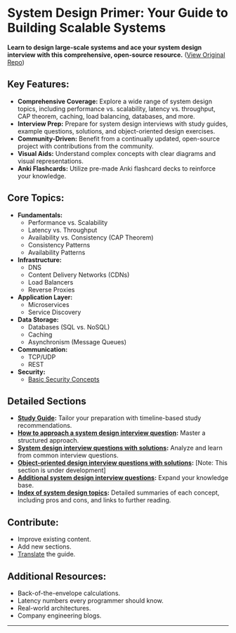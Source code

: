 # System Design Primer: Your Guide to Building Scalable Systems

**Learn to design large-scale systems and ace your system design interview with this comprehensive, open-source resource.**  ([View Original Repo](https://github.com/donnemartin/system-design-primer))

## Key Features:

*   **Comprehensive Coverage:**  Explore a wide range of system design topics, including performance vs. scalability, latency vs. throughput, CAP theorem, caching, load balancing, databases, and more.
*   **Interview Prep:**  Prepare for system design interviews with study guides, example questions, solutions, and object-oriented design exercises.
*   **Community-Driven:**  Benefit from a continually updated, open-source project with contributions from the community.
*   **Visual Aids:**  Understand complex concepts with clear diagrams and visual representations.
*   **Anki Flashcards:** Utilize pre-made Anki flashcard decks to reinforce your knowledge.

## Core Topics:

*   **Fundamentals:**
    *   Performance vs. Scalability
    *   Latency vs. Throughput
    *   Availability vs. Consistency (CAP Theorem)
    *   Consistency Patterns
    *   Availability Patterns
*   **Infrastructure:**
    *   DNS
    *   Content Delivery Networks (CDNs)
    *   Load Balancers
    *   Reverse Proxies
*   **Application Layer:**
    *   Microservices
    *   Service Discovery
*   **Data Storage:**
    *   Databases (SQL vs. NoSQL)
    *   Caching
    *   Asynchronism (Message Queues)
*   **Communication:**
    *   TCP/UDP
    *   REST
*   **Security:**
    *   [Basic Security Concepts](https://github.com/donnemartin/system-design-primer#security)

## Detailed Sections

*   **[Study Guide](#study-guide):** Tailor your preparation with timeline-based study recommendations.
*   **[How to approach a system design interview question](#how-to-approach-a-system-design-interview-question):** Master a structured approach.
*   **[System design interview questions with solutions](#system-design-interview-questions-with-solutions):** Analyze and learn from common interview questions.
*   **[Object-oriented design interview questions with solutions](#object-oriented-design-interview-questions-with-solutions):**  [Note: This section is under development]
*   **[Additional system design interview questions](#additional-system-design-interview-questions):** Expand your knowledge base.
*   **[Index of system design topics](#index-of-system-design-topics):** Detailed summaries of each concept, including pros and cons, and links to further reading.

## Contribute:

*   Improve existing content.
*   Add new sections.
*   [Translate](https://github.com/donnemartin/system-design-primer/issues/28) the guide.

## Additional Resources:

*   Back-of-the-envelope calculations.
*   Latency numbers every programmer should know.
*   Real-world architectures.
*   Company engineering blogs.

***